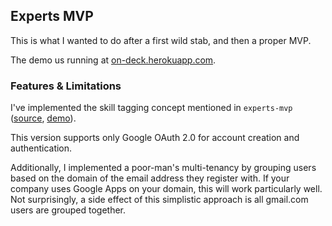 ## Experts MVP

This is what I wanted to do after a first wild stab, and then a proper MVP.

The demo us running at [on-deck.herokuapp.com](http://on-deck.herokuapp.com/).

### Features & Limitations

I've implemented the skill tagging concept mentioned in `experts-mvp`
([source](https://github.com/rmg/experts-mvp),
[demo](http://experts-mvp.herokuapp.com)).

This version supports only Google OAuth 2.0 for account creation
and authentication.

Additionally, I implemented a poor-man's multi-tenancy by grouping users based
on the domain of the email address they register with. If your company uses Google
Apps on your domain, this will work particularly well. Not surprisingly, a side 
effect of this simplistic approach is all gmail.com users are grouped together.